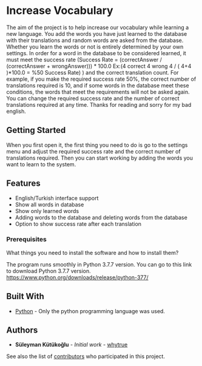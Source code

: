 # Increase Vocabulary

The aim of the project is to help increase our vocabulary while learning a new language. You add the words you have just learned to the database with their translations and random words are asked from the database. Whether you learn the words or not is entirely determined by your own settings. In order for a word in the database to be considered learned, it must meet the success rate (Success Rate = (correctAnswer / (correctAnswer + wrongAnswer))) * 100.0 Ex:(4 correct 4 wrong 4 / ( 4+4 )*100.0 = %50 Success Rate) ) and the correct translation count. For example, if you make the required success rate 50%, the correct number of translations required is 10, and if some words in the database meet these conditions, the words that meet the requirements will not be asked again. You can change the required success rate and the number of correct translations required at any time.
Thanks for reading and sorry for my bad english.

## Getting Started

When you first open it, the first thing you need to do is go to the settings menu and adjust the required success rate and the correct number of translations required. Then you can start working by adding the words you want to learn to the system.

## Features

- English/Turkish interface support
- Show all words in database
- Show only learned words
- Adding words to the database and deleting words from the database
- Option to show success rate after each translation


### Prerequisites

What things you need to install the software and how to install them?

The program runs smoothly in Python 3.7.7 version. You can go to this link to download Python 3.7.7 version.
https://www.python.org/downloads/release/python-377/



## Built With

* [Python](https://www.python.org/) - Only the python programming language was used.


## Authors

* **Süleyman Kütükoğlu** - *Initial work* - [whytrue](https://github.com/whytrue)

See also the list of [contributors](https://github.com/whytrue/increase-your-vocabulary/contributors) who participated in this project.
